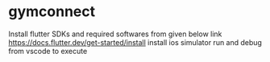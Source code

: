 # gymconnect
Install flutter SDKs and required softwares from given below link
https://docs.flutter.dev/get-started/install
install ios simulator 
run and debug from vscode to execute
